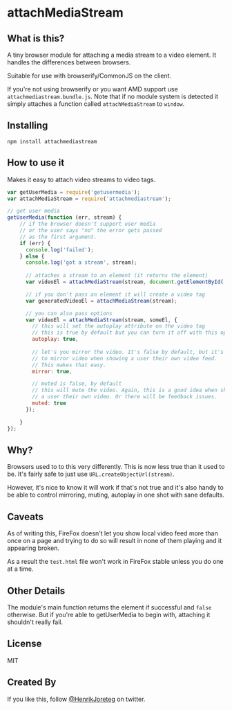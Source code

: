 # attachMediaStream

## What is this?

A tiny browser module for attaching a media stream to a video element. It handles the differences between browsers.

Suitable for use with browserify/CommonJS on the client. 

If you're not using browserify or you want AMD support use `attachmediastream.bundle.js`. Note that if no module system is detected it simply attaches a function called `attachMediaStream` to `window`.


## Installing

```
npm install attachmediastream
```

## How to use it


Makes it easy to attach video streams to video tags.

```js
var getUserMedia = require('getusermedia');
var attachMediaStream = require('attachmediastream');

// get user media
getUserMedia(function (err, stream) {
    // if the browser doesn't support user media
    // or the user says "no" the error gets passed
    // as the first argument.
    if (err) {
      console.log('failed');
    } else {
      console.log('got a stream', stream);  
       
      // attaches a stream to an element (it returns the element)
      var videoEl = attachMediaStream(stream, document.getElementById('myVideo'));

      // if you don't pass an element it will create a video tag
      var generatedVideoEl = attachMediaStream(stream);

      // you can also pass options
      var videoEl = attachMediaStream(stream, someEl, {
        // this will set the autoplay attribute on the video tag
        // this is true by default but you can turn it off with this option.
        autoplay: true, 
        
        // let's you mirror the video. It's false by default, but it's common 
        // to mirror video when showing a user their own video feed.
        // This makes that easy.
        mirror: true,

        // muted is false, by default
        // this will mute the video. Again, this is a good idea when showing
        // a user their own video. Or there will be feedback issues.
        muted: true
      });

    }
});
```

## Why? 

Browsers used to to this very differently. This is now less true than it used to be. It's fairly safe to just use `URL.createObjectUrl(stream)`.

However, it's nice to know it will work if that's not true and it's also handy to be able to control mirroring, muting, autoplay in one shot with sane defaults.


## Caveats

As of writing this, FireFox doesn't let you show local video feed more than once on a page and trying to do so will result in none of them playing and it appearing broken.

As a result the `test.html` file won't work in FireFox stable unless you do one at a time.


## Other Details

The module's main function returns the element if successful and `false` otherwise. But if you're able to getUserMedia to begin with, attaching it shouldn't really fail.


## License

MIT


## Created By

If you like this, follow [@HenrikJoreteg](http://twitter.com/henrikjoreteg) on twitter.

